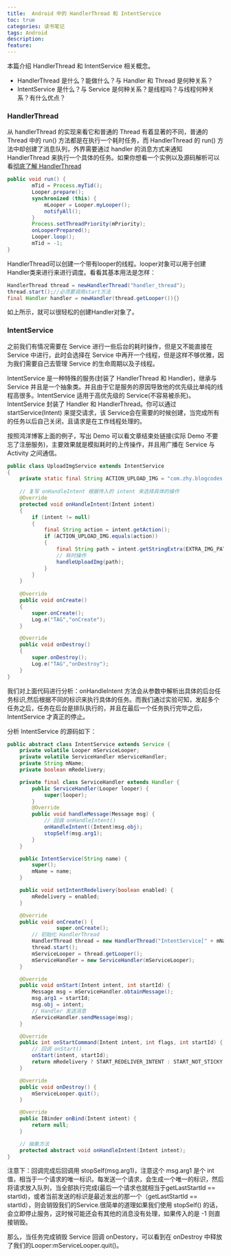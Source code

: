 ```yaml
---
title:  Android 中的 HandlerThread 和 IntentService 
toc: true
categories: 读书笔记
tags: Android
description:
feature:
---
```


本篇介绍 HandlerThread 和 IntentService 相关概念。

* HandlerThread 是什么？能做什么？与 Handler 和 Thread 是何种关系？
* IntentService 是什么？与 Service 是何种关系？是线程吗？与线程何种关系？有什么优点？

###  HandlerThread

从 handlerThread 的实现来看它和普通的 Thread 有着显著的不同，普通的 Thread 中的 run() 方法都是在执行一个耗时任务，而 HandlerThread 的 run() 方法中却创建了消息队列，外界需要通过 handler 的消息方式来通知 HandlerThread 来执行一个具体的任务。如果你想看一个实例以及源码解析可以看[彻底了解 HandlerThread](http://blog.csdn.net/lmj623565791/article/details/47079737)

``` java
public void run() {
        mTid = Process.myTid();
        Looper.prepare();
        synchronized (this) {
            mLooper = Looper.myLooper();
            notifyAll();
        }
        Process.setThreadPriority(mPriority);
        onLooperPrepared();
        Looper.loop();
        mTid = -1;
}
```

HandlerThread可以创建一个带有looper的线程。looper对象可以用于创建Handler类来进行来进行调度。看看其基本用法是怎样：

``` java
HandlerThread thread = newHandlerThread("handler_thread");
thread.start();//必须要调用start方法
final Handler handler = newHandler(thread.getLooper()){}
```

如上所示，就可以很轻松的创建Handler对象了。

### IntentService

之前我们有情况需要在 Service 进行一些后台的耗时操作，但是又不能直接在 Service 中进行，此时会选择在 Service 中再开一个线程，但是这样不够优雅，因为我们需要自己去管理 Service 的生命周期以及子线程。

IntentService 是一种特殊的服务(封装了 HandlerThread 和 Handler)，继承与 Service 并且是一个抽象类。并且由于它是服务的原因导致他的优先级比单纯的线程高很多。IntentService 适用于高优先级的 Service(不容易被杀死)。IntentService 封装了 Handler 和 HandlerThread。你可以通过 startService(Intent) 来提交请求，该 Service会在需要的时候创建，当完成所有的任务以后自己关闭，且请求是在工作线程处理的。

按照鸿洋博客上面的例子，写出 Demo 可以看文章结束处链接(实际 Demo 不要忘了注册服务)，主要效果就是模拟耗时的上传操作，并且用广播在 Service 与 Activity 之间通信。

``` java
public class UploadImgService extends IntentService
{
    private static final String ACTION_UPLOAD_IMG = "com.zhy.blogcodes.intentservice.action.UPLOAD_IMAGE";
  
    // 复写 onHandleIntent 根据传入的 intent 来选择具体的操作
    @Override
    protected void onHandleIntent(Intent intent)
    {
        if (intent != null)
        {
            final String action = intent.getAction();
            if (ACTION_UPLOAD_IMG.equals(action))
            {
                final String path = intent.getStringExtra(EXTRA_IMG_PATH);
              	// 耗时操作
                handleUploadImg(path);
            }
        }
    }
  
    @Override
    public void onCreate()
    {
        super.onCreate();
        Log.e("TAG","onCreate");
    }

    @Override
    public void onDestroy()
    {
        super.onDestroy();
        Log.e("TAG","onDestroy");
    }
}
```

我们对上面代码进行分析：onHandleIntent 方法会从参数中解析出具体的后台任务标识,然后根据不同的标识来执行具体的任务。而我们通过实验可知，发起多个任务之后，任务在后台是排队执行的，并且在最后一个任务执行完毕之后，IntentService 才真正的停止。

分析 IntentService 的源码如下：

``` java
public abstract class IntentService extends Service {
    private volatile Looper mServiceLooper;
    private volatile ServiceHandler mServiceHandler;
    private String mName;
    private boolean mRedelivery;

    private final class ServiceHandler extends Handler {
        public ServiceHandler(Looper looper) {
            super(looper);
        }
        @Override
        public void handleMessage(Message msg) {
          	// 回调 onHandleIntent()
            onHandleIntent((Intent)msg.obj);
            stopSelf(msg.arg1);
        }
    }

    public IntentService(String name) {
        super();
        mName = name;
    }

    public void setIntentRedelivery(boolean enabled) {
        mRedelivery = enabled;
    }

    @Override
    public void onCreate() {
                super.onCreate();
      	// 初始化 HandlerThread
        HandlerThread thread = new HandlerThread("IntentService[" + mName + "]");
        thread.start();
        mServiceLooper = thread.getLooper();
        mServiceHandler = new ServiceHandler(mServiceLooper);
    }

    @Override
    public void onStart(Intent intent, int startId) {
        Message msg = mServiceHandler.obtainMessage();
        msg.arg1 = startId;
        msg.obj = intent;
      	// Handler 发送消息
        mServiceHandler.sendMessage(msg);
    }

    @Override
    public int onStartCommand(Intent intent, int flags, int startId) {
      	// 回调 onStart()
        onStart(intent, startId);
        return mRedelivery ? START_REDELIVER_INTENT : START_NOT_STICKY;
    }

    @Override
    public void onDestroy() {
        mServiceLooper.quit();
    }

    @Override
    public IBinder onBind(Intent intent) {
        return null;
    }

	// 抽象方法
    protected abstract void onHandleIntent(Intent intent);
}
```

注意下：回调完成后回调用 stopSelf(msg.arg1)，注意这个 msg.arg1 是个 int 值，相当于一个请求的唯一标识。每发送一个请求，会生成一个唯一的标识，然后将请求放入队列，当全部执行完成(最后一个请求也就相当于getLastStartId == startId)，或者当前发送的标识是最近发出的那一个（getLastStartId == startId），则会销毁我们的Service.很简单的道理如果我们使用 stopSelf() 的话，会立即停止服务，这时候可能还会有其他的消息没有处理，如果传入的是 -1 则直接销毁。

那么，当任务完成销毁 Service 回调 onDestory，可以看到在 onDestroy 中释放了我们的Looper:mServiceLooper.quit()。

